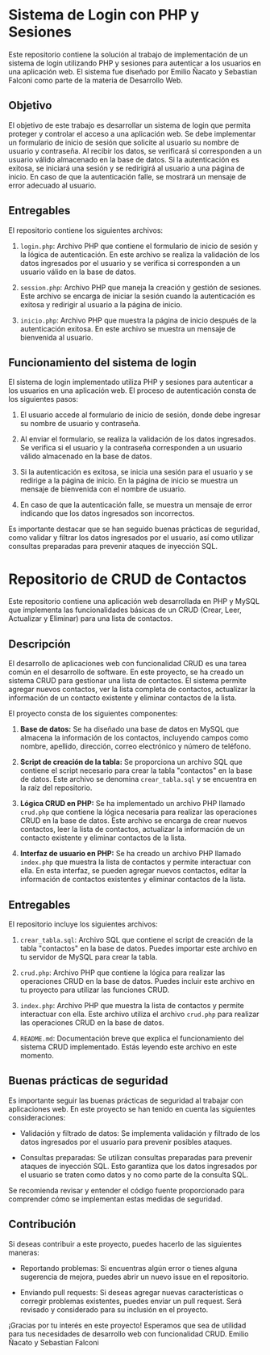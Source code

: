 # Sistema de Login con PHP y Sesiones

Este repositorio contiene la solución al trabajo de implementación de un sistema de login utilizando PHP y sesiones para autenticar a los usuarios en una aplicación web. El sistema fue diseñado por Emilio Ñacato y Sebastian Falconi como parte de la materia de Desarrollo Web.

## Objetivo

El objetivo de este trabajo es desarrollar un sistema de login que permita proteger y controlar el acceso a una aplicación web. Se debe implementar un formulario de inicio de sesión que solicite al usuario su nombre de usuario y contraseña. Al recibir los datos, se verificará si corresponden a un usuario válido almacenado en la base de datos. Si la autenticación es exitosa, se iniciará una sesión y se redirigirá al usuario a una página de inicio. En caso de que la autenticación falle, se mostrará un mensaje de error adecuado al usuario.

## Entregables

El repositorio contiene los siguientes archivos:

1. `login.php`: Archivo PHP que contiene el formulario de inicio de sesión y la lógica de autenticación. En este archivo se realiza la validación de los datos ingresados por el usuario y se verifica si corresponden a un usuario válido en la base de datos.

2. `session.php`: Archivo PHP que maneja la creación y gestión de sesiones. Este archivo se encarga de iniciar la sesión cuando la autenticación es exitosa y redirigir al usuario a la página de inicio.

3. `inicio.php`: Archivo PHP que muestra la página de inicio después de la autenticación exitosa. En este archivo se muestra un mensaje de bienvenida al usuario.

## Funcionamiento del sistema de login

El sistema de login implementado utiliza PHP y sesiones para autenticar a los usuarios en una aplicación web. El proceso de autenticación consta de los siguientes pasos:

1. El usuario accede al formulario de inicio de sesión, donde debe ingresar su nombre de usuario y contraseña.

2. Al enviar el formulario, se realiza la validación de los datos ingresados. Se verifica si el usuario y la contraseña corresponden a un usuario válido almacenado en la base de datos.

3. Si la autenticación es exitosa, se inicia una sesión para el usuario y se redirige a la página de inicio. En la página de inicio se muestra un mensaje de bienvenida con el nombre de usuario.

4. En caso de que la autenticación falle, se muestra un mensaje de error indicando que los datos ingresados son incorrectos.

Es importante destacar que se han seguido buenas prácticas de seguridad, como validar y filtrar los datos ingresados por el usuario, así como utilizar consultas preparadas para prevenir ataques de inyección SQL.


# Repositorio de CRUD de Contactos

Este repositorio contiene una aplicación web desarrollada en PHP y MySQL que implementa las funcionalidades básicas de un CRUD (Crear, Leer, Actualizar y Eliminar) para una lista de contactos.

## Descripción

El desarrollo de aplicaciones web con funcionalidad CRUD es una tarea común en el desarrollo de software. En este proyecto, se ha creado un sistema CRUD para gestionar una lista de contactos. El sistema permite agregar nuevos contactos, ver la lista completa de contactos, actualizar la información de un contacto existente y eliminar contactos de la lista.

El proyecto consta de los siguientes componentes:

1. **Base de datos:** Se ha diseñado una base de datos en MySQL que almacena la información de los contactos, incluyendo campos como nombre, apellido, dirección, correo electrónico y número de teléfono.

2. **Script de creación de la tabla:** Se proporciona un archivo SQL que contiene el script necesario para crear la tabla "contactos" en la base de datos. Este archivo se denomina `crear_tabla.sql` y se encuentra en la raíz del repositorio.

3. **Lógica CRUD en PHP:** Se ha implementado un archivo PHP llamado `crud.php` que contiene la lógica necesaria para realizar las operaciones CRUD en la base de datos. Este archivo se encarga de crear nuevos contactos, leer la lista de contactos, actualizar la información de un contacto existente y eliminar contactos de la lista.

4. **Interfaz de usuario en PHP:** Se ha creado un archivo PHP llamado `index.php` que muestra la lista de contactos y permite interactuar con ella. En esta interfaz, se pueden agregar nuevos contactos, editar la información de contactos existentes y eliminar contactos de la lista.

## Entregables

El repositorio incluye los siguientes archivos:

1. `crear_tabla.sql`: Archivo SQL que contiene el script de creación de la tabla "contactos" en la base de datos. Puedes importar este archivo en tu servidor de MySQL para crear la tabla.

2. `crud.php`: Archivo PHP que contiene la lógica para realizar las operaciones CRUD en la base de datos. Puedes incluir este archivo en tu proyecto para utilizar las funciones CRUD.

3. `index.php`: Archivo PHP que muestra la lista de contactos y permite interactuar con ella. Este archivo utiliza el archivo `crud.php` para realizar las operaciones CRUD en la base de datos.

4. `README.md`: Documentación breve que explica el funcionamiento del sistema CRUD implementado. Estás leyendo este archivo en este momento.

## Buenas prácticas de seguridad

Es importante seguir las buenas prácticas de seguridad al trabajar con aplicaciones web. En este proyecto se han tenido en cuenta las siguientes consideraciones:

- Validación y filtrado de datos: Se implementa validación y filtrado de los datos ingresados por el usuario para prevenir posibles ataques.

- Consultas preparadas: Se utilizan consultas preparadas para prevenir ataques de inyección SQL. Esto garantiza que los datos ingresados por el usuario se traten como datos y no como parte de la consulta SQL.

Se recomienda revisar y entender el código fuente proporcionado para comprender cómo se implementan estas medidas de seguridad.

## Contribución

Si deseas contribuir a este proyecto, puedes hacerlo de las siguientes maneras:

- Reportando problemas: Si encuentras algún error o tienes alguna sugerencia de mejora, puedes abrir un nuevo issue en el repositorio.



- Enviando pull requests: Si deseas agregar nuevas características o corregir problemas existentes, puedes enviar un pull request. Será revisado y considerado para su inclusión en el proyecto.

¡Gracias por tu interés en este proyecto! Esperamos que sea de utilidad para tus necesidades de desarrollo web con funcionalidad CRUD.
Emilio Ñacato y Sebastian Falconi
